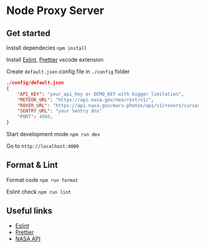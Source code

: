 # Node Proxy Server

## Get started

Install dependecies `npm install`

Install [Eslint](https://marketplace.visualstudio.com/items?itemName=dbaeumer.vscode-eslint), [Prettier](https://marketplace.visualstudio.com/items?itemName=esbenp.prettier-vscode) vscode extension

Create `default.json` config file in `./config` folder

```json
./config/default.json
{
    "API_KEY": "your_api_hey or DEMO_KEY with bigger limitation",
    "METEOR_URL": "https://api.nasa.gov/neo/rest/v1/",
    "ROVER_URL": "https://api.nasa.gov/mars-photos/api/v1/rovers/curiosity/",
    "SENTRY_URL": "your Sentry dns"
    "PORT": 4000,
}
```

Start development mode `npm run dev`

Go to `http://localhost:4000`

## Format & Lint

Format code `npm run format`

Eslint check `npm run lint`

## Useful links

-   [Eslint](https://marketplace.visualstudio.com/items?itemName=dbaeumer.vscode-eslint)
-   [Prettier](https://marketplace.visualstudio.com/items?itemName=esbenp.prettier-vscode)
-   [NASA API](https://api.nasa.gov/)
